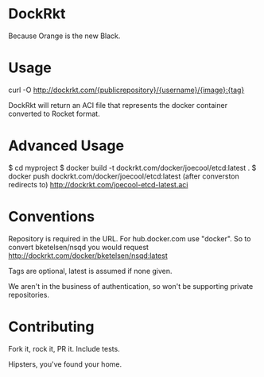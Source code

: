 DockRkt
=======

Because Orange is the new Black.

Usage
=====

curl -O http://dockrkt.com/{publicrepository}/{username}/{image}:{tag}

DockRkt will return an ACI file that represents the docker container converted to Rocket format.

Advanced Usage
==============
$ cd myproject
$ docker build -t dockrkt.com/docker/joecool/etcd:latest .
$ docker push dockrkt.com/docker/joecool/etcd:latest
(after converston redirects to)
http://dockrkt.com/joecool-etcd-latest.aci

Conventions
===========

Repository is required in the URL.  For hub.docker.com use "docker".  So to convert bketelsen/nsqd you would
request http://dockrkt.com/docker/bketelsen/nsqd:latest

Tags are optional, latest is assumed if none given.

We aren't in the business of authentication, so won't be supporting private repositories.  

Contributing
============

Fork it, rock it, PR it.  Include tests.


Hipsters, you've found your home.

